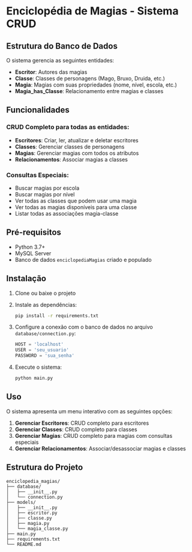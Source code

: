# Enciclopédia de Magias - Sistema CRUD

## Estrutura do Banco de Dados

O sistema gerencia as seguintes entidades:

- **Escritor**: Autores das magias
- **Classe**: Classes de personagens (Mago, Bruxo, Druida, etc.)
- **Magia**: Magias com suas propriedades (nome, nível, escola, etc.)
- **Magia_has_Classe**: Relacionamento entre magias e classes

## Funcionalidades

### CRUD Completo para todas as entidades:
- **Escritores**: Criar, ler, atualizar e deletar escritores
- **Classes**: Gerenciar classes de personagens
- **Magias**: Gerenciar magias com todos os atributos
- **Relacionamentos**: Associar magias a classes

### Consultas Especiais:
- Buscar magias por escola
- Buscar magias por nível
- Ver todas as classes que podem usar uma magia
- Ver todas as magias disponíveis para uma classe
- Listar todas as associações magia-classe

## Pré-requisitos

- Python 3.7+
- MySQL Server
- Banco de dados `enciclopediaMagias` criado e populado

## Instalação

1. Clone ou baixe o projeto
2. Instale as dependências:
   ```bash
   pip install -r requirements.txt
   ```

3. Configure a conexão com o banco de dados no arquivo `database/connection.py`:
   ```python
   HOST = 'localhost'
   USER = 'seu_usuario'
   PASSWORD = 'sua_senha'
   ```

4. Execute o sistema:
   ```bash
   python main.py
   ```

## Uso

O sistema apresenta um menu interativo com as seguintes opções:

1. **Gerenciar Escritores**: CRUD completo para escritores
2. **Gerenciar Classes**: CRUD completo para classes
3. **Gerenciar Magias**: CRUD completo para magias com consultas especiais
4. **Gerenciar Relacionamentos**: Associar/desassociar magias e classes

## Estrutura do Projeto

```
enciclopedia_magias/
├── database/
│   ├── __init__.py
│   └── connection.py
├── models/
│   ├── __init__.py
│   ├── escritor.py
│   ├── classe.py
│   ├── magia.py
│   └── magia_classe.py
├── main.py
├── requirements.txt
└── README.md
```

